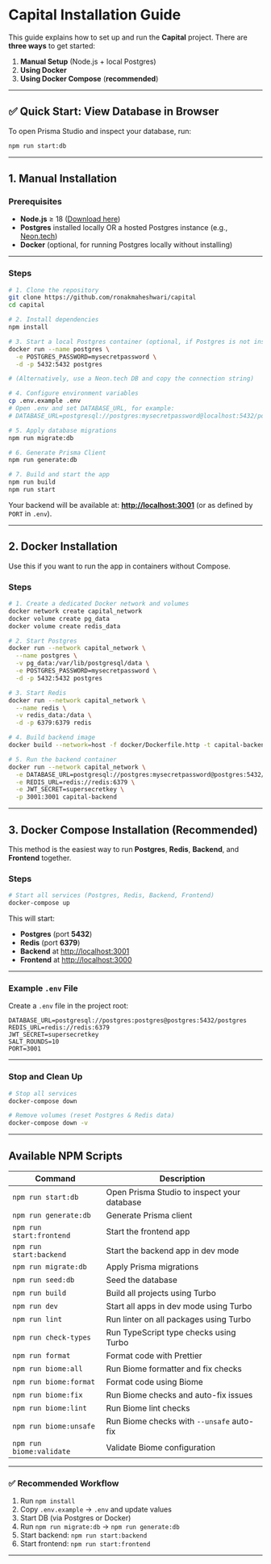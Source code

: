 # Capital Installation Guide

This guide explains how to set up and run the **Capital** project. There are **three ways** to get started:

1. **Manual Setup** (Node.js + local Postgres)
2. **Using Docker**
3. **Using Docker Compose** (**recommended**)

---

## ✅ Quick Start: View Database in Browser
To open Prisma Studio and inspect your database, run:

```bash
npm run start:db
````

---

## 1. Manual Installation

### **Prerequisites**

* **Node.js** ≥ 18 ([Download here](https://nodejs.org/))
* **Postgres** installed locally OR a hosted Postgres instance (e.g., [Neon.tech](https://neon.tech))
* **Docker** (optional, for running Postgres locally without installing)

---

### **Steps**

```bash
# 1. Clone the repository
git clone https://github.com/ronakmaheshwari/capital
cd capital

# 2. Install dependencies
npm install

# 3. Start a local Postgres container (optional, if Postgres is not installed locally)
docker run --name postgres \
  -e POSTGRES_PASSWORD=mysecretpassword \
  -d -p 5432:5432 postgres

# (Alternatively, use a Neon.tech DB and copy the connection string)

# 4. Configure environment variables
cp .env.example .env
# Open .env and set DATABASE_URL, for example:
# DATABASE_URL=postgresql://postgres:mysecretpassword@localhost:5432/postgres

# 5. Apply database migrations
npm run migrate:db

# 6. Generate Prisma Client
npm run generate:db

# 7. Build and start the app
npm run build
npm run start
```

Your backend will be available at:
**[http://localhost:3001](http://localhost:3001)** (or as defined by `PORT` in `.env`).

---

## 2. Docker Installation

Use this if you want to run the app in containers without Compose.

### **Steps**

```bash
# 1. Create a dedicated Docker network and volumes
docker network create capital_network
docker volume create pg_data
docker volume create redis_data

# 2. Start Postgres
docker run --network capital_network \
  --name postgres \
  -v pg_data:/var/lib/postgresql/data \
  -e POSTGRES_PASSWORD=mysecretpassword \
  -d -p 5432:5432 postgres

# 3. Start Redis
docker run --network capital_network \
  --name redis \
  -v redis_data:/data \
  -d -p 6379:6379 redis

# 4. Build backend image
docker build --network=host -f docker/Dockerfile.http -t capital-backend .

# 5. Run the backend container
docker run --network capital_network \
  -e DATABASE_URL=postgresql://postgres:mysecretpassword@postgres:5432/postgres \
  -e REDIS_URL=redis://redis:6379 \
  -e JWT_SECRET=supersecretkey \
  -p 3001:3001 capital-backend
```

---

## 3. Docker Compose Installation (Recommended)

This method is the easiest way to run **Postgres**, **Redis**, **Backend**, and **Frontend** together.

### **Steps**

```bash
# Start all services (Postgres, Redis, Backend, Frontend)
docker-compose up
```

This will start:

* **Postgres** (port **5432**)
* **Redis** (port **6379**)
* **Backend** at [http://localhost:3001](http://localhost:3001)
* **Frontend** at [http://localhost:3000](http://localhost:3000)

---

### **Example `.env` File**

Create a `.env` file in the project root:

```env
DATABASE_URL=postgresql://postgres:postgres@postgres:5432/postgres
REDIS_URL=redis://redis:6379
JWT_SECRET=supersecretkey
SALT_ROUNDS=10
PORT=3001
```

---

### **Stop and Clean Up**

```bash
# Stop all services
docker-compose down

# Remove volumes (reset Postgres & Redis data)
docker-compose down -v
```

---

## **Available NPM Scripts**
| Command                  | Description                                                      |
| ------------------------ | ---------------------------------------------------------------- |
| `npm run start:db`       | Open Prisma Studio to inspect your database                      |
| `npm run generate:db`    | Generate Prisma client                                           |
| `npm run start:frontend` | Start the frontend app                                           |
| `npm run start:backend`  | Start the backend app in dev mode                                |
| `npm run migrate:db`     | Apply Prisma migrations                                          |
| `npm run seed:db`        | Seed the database                                                |
| `npm run build`          | Build all projects using Turbo                                   |
| `npm run dev`            | Start all apps in dev mode using Turbo                           |
| `npm run lint`           | Run linter on all packages using Turbo                           |
| `npm run check-types`    | Run TypeScript type checks using Turbo                           |
| `npm run format`         | Format code with Prettier                                        |
| `npm run biome:all`      | Run Biome formatter and fix checks                               |
| `npm run biome:format`   | Format code using Biome                                          |
| `npm run biome:fix`      | Run Biome checks and auto-fix issues                             |
| `npm run biome:lint`     | Run Biome lint checks                                            |
| `npm run biome:unsafe`   | Run Biome checks with `--unsafe` auto-fix                        |
| `npm run biome:validate` | Validate Biome configuration                                     |
---

### ✅ **Recommended Workflow**

1. Run `npm install`
2. Copy `.env.example` → `.env` and update values
3. Start DB (via Postgres or Docker)
4. Run `npm run migrate:db` → `npm run generate:db`
5. Start backend: `npm run start:backend`
6. Start frontend: `npm run start:frontend`

---

